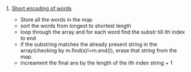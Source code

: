 1. [Short encoding of words](https://leetcode.com/problems/short-encoding-of-words/)

   - Store all the words in the map
   - sort the words from longest to shortest length
   - loop through the array and for each word find the substr till ith index to end
   - if the substring matches the already present string in the array(checking by m.find(s)!=m.end()), erase that string from the map.
   - increament the final ans by the length of the ith index string + 1
